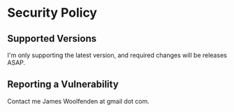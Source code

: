 # Security Policy

## Supported Versions

I'm only supporting the latest version, and required changes will be releases ASAP.

## Reporting a Vulnerability

Contact me James Woolfenden at gmail dot com.
